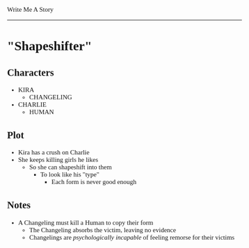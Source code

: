 <Style>
    Body {
        Font-size: 15px;
        Font-family: Verdana;
    };
</Style>

Write Me A Story
****************
"Shapeshifter"
==============

Characters
----------
- KIRA
    - CHANGELING
- CHARLIE
    - HUMAN

Plot
----
- Kira has a crush on Charlie
- She keeps killing girls he likes
    - So she can shapeshift into them
        - To look like his "type"
            - Each form is never good enough

Notes
-----
- A Changeling must kill a Human to copy their form
    - The Changeling absorbs the victim, leaving no evidence
    - Changelings are _psychologically incapable_ of feeling remorse for their victims